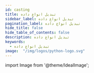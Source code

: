 ```yaml
---
id: casting
title: تبدیل انواع داده
sidebar_label: تبدیل انواع داده
pagination_label: تبدیل انواع داده
hide_title: false
hide_table_of_contents: false
description: تبدیل انواع داده
keywords:
  - تبدیل انواع داده
image:  "/img/logos/python-logo.svg"
---
```


import Image from '@theme/IdealImage';
